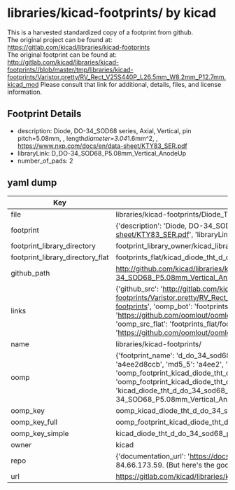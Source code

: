 # libraries/kicad-footprints/ by kicad  
This is a harvested standardized copy of a footprint from github.  
The original project can be found at:  
https://gitlab.com/kicad/libraries/kicad-footprints  
The original footprint can be found at:
http://gitlab.com/kicad/libraries/kicad-footprints//blob/master/tmp/libraries/kicad-footprints/Varistor.pretty/RV_Rect_V25S440P_L26.5mm_W8.2mm_P12.7mm.kicad_mod
Please consult that link for additional, details, files, and license information.  
## Footprint Details
* description: Diode, DO-34_SOD68 series, Axial, Vertical, pin pitch=5.08mm, , length*diameter=3.04*1.6mm^2, , https://www.nxp.com/docs/en/data-sheet/KTY83_SER.pdf  
* libraryLink: D_DO-34_SOD68_P5.08mm_Vertical_AnodeUp  
* number_of_pads: 2  
## yaml dump  
| Key | Value |  
| --- | --- |  
| file | libraries/kicad-footprints/Diode_THT.pretty/D_DO-34_SOD68_P5.08mm_Vertical_AnodeUp.kicad_mod |  
| footprint | {'description': 'Diode, DO-34_SOD68 series, Axial, Vertical, pin pitch=5.08mm, , length*diameter=3.04*1.6mm^2, , https://www.nxp.com/docs/en/data-sheet/KTY83_SER.pdf', 'libraryLink': 'D_DO-34_SOD68_P5.08mm_Vertical_AnodeUp', 'number_of_pads': 2} |  
| footprint_library_directory | footprint_library_owner/kicad_libraries/kicad-footprints/ |  
| footprint_library_directory_flat | footprints_flat/kicad_diode_tht_d_do_34_sod68_p5_08mm_vertical_anodeup/working |  
| github_path | http://github.com/kicad/libraries/kicad-footprints//blob/master/tmp/libraries/kicad-footprints/Diode_THT.pretty/D_DO-34_SOD68_P5.08mm_Vertical_AnodeUp.kicad_mod |  
| links | {'github_src': 'http://gitlab.com/kicad/libraries/kicad-footprints//blob/master/tmp/libraries/kicad-footprints/Varistor.pretty/RV_Rect_V25S440P_L26.5mm_W8.2mm_P12.7mm.kicad_mod', 'github_src_repo': 'https://gitlab.com/kicad/libraries/kicad-footprints', 'oomp_bot': 'footprints/kicad_diode_tht_d_do_34_sod68_p5_08mm_vertical_anodeup/working', 'oomp_bot_github': 'https://github.com/oomlout/oomlout_oomp_footprint_bot/tree/main/footprints/kicad_diode_tht_d_do_34_sod68_p5_08mm_vertical_anodeup/working', 'oomp_src_flat': 'footprints_flat/footprints_flat/kicad_diode_tht_d_do_34_sod68_p5_08mm_vertical_anodeup/working', 'oomp_src_flat_github': 'https://github.com/oomlout/oomlout_oomp_footprint_src/tree/main/footprints_flat/kicad_diode_tht_d_do_34_sod68_p5_08mm_vertical_anodeup/working'} |  
| name | libraries/kicad-footprints/ |  
| oomp | {'footprint_name': 'd_do_34_sod68_p5_08mm_vertical_anodeup', 'library_name': 'diode_tht', 'md5': 'a4ee2d8ccbe7fbbe0941ccd0a22bd1f1', 'md5_10': 'a4ee2d8ccb', 'md5_5': 'a4ee2', 'md5_6': 'a4ee2d', 'oomp_key': 'oomp_kicad_diode_tht_d_do_34_sod68_p5_08mm_vertical_anodeup', 'oomp_key_extra': 'oomp_footprint_kicad_diode_tht_d_do_34_sod68_p5_08mm_vertical_anodeup', 'oomp_key_full': 'oomp_footprint_kicad_diode_tht_d_do_34_sod68_p5_08mm_vertical_anodeup_a4ee2d', 'oomp_key_simple': 'kicad_diode_tht_d_do_34_sod68_p5_08mm_vertical_anodeup', 'original_filename': 'libraries/kicad-footprints/Diode_THT.pretty/D_DO-34_SOD68_P5.08mm_Vertical_AnodeUp.kicad_mod', 'owner_name': 'kicad'} |  
| oomp_key | oomp_kicad_diode_tht_d_do_34_sod68_p5_08mm_vertical_anodeup |  
| oomp_key_full | oomp_footprint_kicad_diode_tht_d_do_34_sod68_p5_08mm_vertical_anodeup |  
| oomp_key_simple | kicad_diode_tht_d_do_34_sod68_p5_08mm_vertical_anodeup |  
| owner | kicad |  
| repo | {'documentation_url': 'https://docs.github.com/rest/overview/resources-in-the-rest-api#rate-limiting', 'message': "API rate limit exceeded for 84.66.173.59. (But here's the good news: Authenticated requests get a higher rate limit. Check out the documentation for more details.)"} |  
| url | https://gitlab.com/kicad/libraries/kicad-footprints |  

